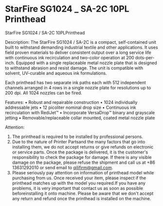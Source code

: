 # StarFire SG1024 _ SA-2C 10PL Printhead

StarFire SG1024 / SA-2C 10PLPrinthead

Description:
The StarFire SG1024 / SA-2C is a compact, self-contained unit built to withstand demanding industrial textile and other applications. It uses field proven materials to deliver consistent output over a long service life with continuous ink recirculation and two-color operation at 200 dots-per-inch. Equipped with a single replaceable metal nozzle plate that is designed to withstand abrasion and resist damage. The unit is compatible with solvent, UV-curable and aqueous ink formulations.

Each printhead has two separate ink paths each with 512 independent channels arranged in 4 rows in a single nozzle plate for resolutions up to 200 dpi. All 1024 nozzles can be fired.

Features:
• Robust and repairable construction
• 1024 individually addressable jets
• 12 picoliter nominal drop size
• Continuous ink recirculation with RediJet™
• Incorporate VersaDrop™ binary and grayscale jetting
• Removable/replaceable collar mounted, coated metal nozzle plate

Attention:
1. The printhead is required to be installed by professional persons.
2. Due to the nature of Printer Partsand the many factors that go into installing them, we do not accept returns or give refunds on electronic or service parts. Once the package is delivered, it is the customer's responsibility to check the package for damage. If there is any visible damage on the package, please refuse the shipment and call us at +86 13631292010 or send email to qilifirm@gmail.com.
3. Please seriously pay attention on information of printhead model while purchasing from us. Once received your item, please inspect if the printhead matches up with the model you required.If you have any problems, it is very important that contact us as soon as possible beforeinstalling it onto machine. Please be aware that we don't accept any return and refund once the printhead is installed on the machine.


